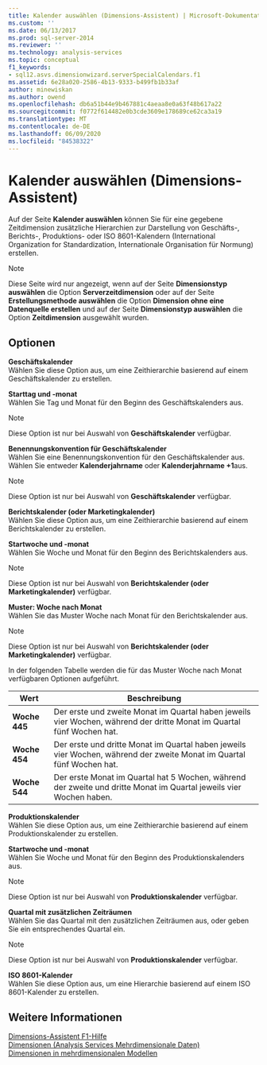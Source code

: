 ```yaml
---
title: Kalender auswählen (Dimensions-Assistent) | Microsoft-Dokumentation
ms.custom: ''
ms.date: 06/13/2017
ms.prod: sql-server-2014
ms.reviewer: ''
ms.technology: analysis-services
ms.topic: conceptual
f1_keywords:
- sql12.asvs.dimensionwizard.serverSpecialCalendars.f1
ms.assetid: 6e28a020-2586-4b13-9333-b499fb1b33af
author: minewiskan
ms.author: owend
ms.openlocfilehash: db6a51b44e9b467881c4aeaa8e0a63f48b617a22
ms.sourcegitcommit: f0772f614482e0b3cde3609e178689ce62ca3a19
ms.translationtype: MT
ms.contentlocale: de-DE
ms.lasthandoff: 06/09/2020
ms.locfileid: "84538322"
---
```

# <a name="select-calendars-dimension-wizard"></a>Kalender auswählen (Dimensions-Assistent)
  Auf der Seite **Kalender auswählen** können Sie für eine gegebene Zeitdimension zusätzliche Hierarchien zur Darstellung von Geschäfts-, Berichts-, Produktions- oder ISO 8601-Kalendern (International Organization for Standardization, Internationale Organisation für Normung) erstellen.  
  
> [!NOTE]  
>   Diese Seite wird nur angezeigt, wenn auf der Seite **Dimensionstyp auswählen** die Option **Serverzeitdimension** oder auf der Seite **Erstellungsmethode auswählen** die Option **Dimension ohne eine Datenquelle erstellen** und auf der Seite **Dimensionstyp auswählen** die Option **Zeitdimension** ausgewählt wurden.  
  
## <a name="options"></a>Optionen  
 **Geschäftskalender**  
 Wählen Sie diese Option aus, um eine Zeithierarchie basierend auf einem Geschäftskalender zu erstellen.  
  
 **Starttag und -monat**  
 Wählen Sie Tag und Monat für den Beginn des Geschäftskalenders aus.  
  
> [!NOTE]  
>   Diese Option ist nur bei Auswahl von **Geschäftskalender** verfügbar.  
  
 **Benennungskonvention für Geschäftskalender**  
 Wählen Sie eine Benennungskonvention für den Geschäftskalender aus. Wählen Sie entweder **Kalenderjahrname** oder **Kalenderjahrname +1**aus.  
  
> [!NOTE]  
>   Diese Option ist nur bei Auswahl von **Geschäftskalender** verfügbar.  
  
 **Berichtskalender (oder Marketingkalender)**  
 Wählen Sie diese Option aus, um eine Zeithierarchie basierend auf einem Berichtskalender zu erstellen.  
  
 **Startwoche und -monat**  
 Wählen Sie Woche und Monat für den Beginn des Berichtskalenders aus.  
  
> [!NOTE]  
>  Diese Option ist nur bei Auswahl von **Berichtskalender (oder Marketingkalender)** verfügbar.  
  
 **Muster: Woche nach Monat**  
 Wählen Sie das Muster Woche nach Monat für den Berichtskalender aus.  
  
> [!NOTE]  
>  Diese Option ist nur bei Auswahl von **Berichtskalender (oder Marketingkalender)** verfügbar.  
  
 In der folgenden Tabelle werden die für das Muster Woche nach Monat verfügbaren Optionen aufgeführt.  
  
|Wert|Beschreibung|  
|-----------|-----------------|  
|**Woche 445**|Der erste und zweite Monat im Quartal haben jeweils vier Wochen, während der dritte Monat im Quartal fünf Wochen hat.|  
|**Woche 454**|Der erste und dritte Monat im Quartal haben jeweils vier Wochen, während der zweite Monat im Quartal fünf Wochen hat.|  
|**Woche 544**|Der erste Monat im Quartal hat 5 Wochen, während der zweite und dritte Monat im Quartal jeweils vier Wochen haben.|  
  
 **Produktionskalender**  
 Wählen Sie diese Option aus, um eine Zeithierarchie basierend auf einem Produktionskalender zu erstellen.  
  
 **Startwoche und -monat**  
 Wählen Sie Woche und Monat für den Beginn des Produktionskalenders aus.  
  
> [!NOTE]  
>   Diese Option ist nur bei Auswahl von **Produktionskalender** verfügbar.  
  
 **Quartal mit zusätzlichen Zeiträumen**  
 Wählen Sie das Quartal mit den zusätzlichen Zeiträumen aus, oder geben Sie ein entsprechendes Quartal ein.  
  
> [!NOTE]  
>   Diese Option ist nur bei Auswahl von **Produktionskalender** verfügbar.  
  
 **ISO 8601-Kalender**  
 Wählen Sie diese Option aus, um eine Hierarchie basierend auf einem ISO 8601-Kalender zu erstellen.  
  
## <a name="see-also"></a>Weitere Informationen  
 [Dimensions-Assistent F1-Hilfe](dimension-wizard-f1-help.md)   
 [Dimensionen &#40;Analysis Services Mehrdimensionale Daten&#41;](multidimensional-models-olap-logical-dimension-objects/dimensions-analysis-services-multidimensional-data.md)   
 [Dimensionen in mehrdimensionalen Modellen](multidimensional-models/dimensions-in-multidimensional-models.md)  
  
  
